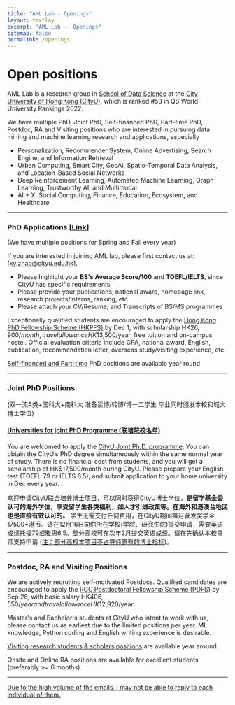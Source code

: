 ```yaml
---
title: "AML Lab - Openings"
layout: textlay
excerpt: "AML Lab -- Openings"
sitemap: false
permalink: /openings
---
```


# Open positions

AML Lab is a research group in [School of Data Science](https://www.sdsc.cityu.edu.hk/) at the [City University of Hong Kong (CityU)](https://www.cityu.edu.hk/), which is ranked #53 in QS World University Rankings 2022.

We have multiple PhD, Joint PhD, Self-financed PhD, Part-time PhD, Postdoc, RA and Visiting positions who are interested in pursuing data mining and machine learning research and applications, especially

- Personalization, Recommender System, Online Advertising, Search Engine, and Information Retrieval
- Urban Computing, Smart City, GeoAI, Spatio-Temporal Data Analysis, and Location-Based Social Networks
- Deep Reinforcement Learning, Automated Machine Learning, Graph Learning, Trustworthy AI, and Multimodal
- AI + X: Social Computing, Finance, Education, Ecosystem, and Healthcare

***
### PhD Applications [[Link](https://www.sdsc.cityu.edu.hk/programmes/postgraduate-programmes/phd-programme-data-science)]
(We have multiple positions for Spring and Fall every year)

If you are interested in joining AML lab, please first contact us at: [[xy.zhao@cityu.edu.hk](mailto:xy.zhao@cityu.edu.hk)].

- Please highlight your **BS's Average Score/100** and **TOEFL/IELTS**, since CityU has specific requirements
- Please provide your publications, national award, homepage link, research projects/interns, ranking, etc
- Please attach your CV/Resume, and Transcripts of BS/MS programmes

Exceptionally qualified students are encouraged to apply the [Hong Kong PhD Fellowship Scheme (HKPFS)](https://cerg1.ugc.edu.hk/hkpfs/index.html) by Dec 1, with scholarship HK$26,900/month, travel allowance HK$13,500/year, free tuition and on-campus hostel. Official evaluation criteria include GPA, national award, English, publication, recommendation letter, overseas study/visiting experience, etc.

<u>Self-financed and Part-time</u> PhD positions are available year round.

***
### Joint PhD Positions 
(双一流A类+国科大+南科大 准备读博/转博/博一二学生 毕业同时颁发本校和城大博士学位)
<h4><a href="{{ site.url }}{{ site.baseurl }}/joint.html">Universities for joint PhD Programme (联培院校名单)</a></h4>

You are welcomed to apply the [CityU Joint Ph.D. programme](https://www.cityu.edu.hk/pia/page.aspx?p=PhD_Joint_Degree_Programmes). You can obtain the CityU’s PhD degree simultaneously within the same normal year of study. There is no financial cost from students, and you will get a scholarship of HK$17,500/month during CityU. Please prepare your English test (TOEFL 79 or IELTS 6.5), and submit application to your home university in Dec every year.

欢迎申请[CityU联合培养博士项目](https://www.cityu.edu.hk/pia/page.aspx?p=PhD_Joint_Degree_Programmes)，可以同时获得CityU博士学位，**是留学基金委认可的海外学位，享受留学生各类福利，如人才引进政策等。在海外和港澳台地区也是直接有效认可的。** 学生无需支付任何费用，在CityU期间每月获发奖学金17500+港币。请在12月16日向你所在学校(学院、研究生院)提交申请，需要英语成绩托福79或雅思6.5。部分高校可在次年2月提交英语成绩。请在先确认本校导师支持申请 (<u>注：部分高校本项目不占导师原有的博士指标</u>)。


***
### Postdoc, RA and Visiting Positions
We are actively recruiting self-motivated Postdocs. Qualified candidates are encouraged to apply the [RGC Postdoctoral Fellowship Scheme (PDFS)](https://www.ugc.edu.hk/eng/rgc/funding_opport/pdfs/index.html) by Sep 26, with basic salary HK$406,550/year and travel allowance HK$12,920/year.

Master's and Bachelor's students at CityU who intent to work with us, please contact us as earliest due to the limited positions per year. ML knowledge, Python coding and English writing experience is desirable.

[Visiting research students & scholars positions](https://www.cityu.edu.hk/pg/visiting/visiting-research-students) are available year around.

Onsite and Online RA positions are available for excellent students (preferably >= 6 months).

***
<u>Due to the high volume of the emails, I may not be able to reply to each individual of them.</u>


